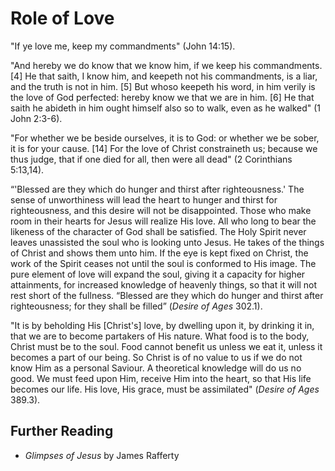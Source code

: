 # Role of Love

"If ye love me, keep my commandments" (John 14:15).

"And hereby we do know that we know him, if we keep his commandments. [4] He that saith, I know him, and keepeth not his commandments, is a liar, and the truth is not in him. [5] But whoso keepeth his word, in him verily is the love of God perfected: hereby know we that we are in him. [6] He that saith he abideth in him ought himself also so to walk, even as he walked" (1 John 2:3-6).

"For whether we be beside ourselves, it is to God: or whether we be sober, it is for your cause. [14] For the love of Christ constraineth us; because we thus judge, that if one died for all, then were all dead" (2 Corinthians 5:13,14).

“'Blessed are they which do hunger and thirst after righteousness.' The sense of unworthiness will lead the heart to hunger and thirst for righteousness, and this desire will not be disappointed. Those who make room in their hearts for Jesus will realize His love. All who long to bear the likeness of the character of God shall be satisfied. The Holy Spirit never leaves unassisted the soul who is looking unto Jesus. He takes of the things of Christ and shows them unto him. If the eye is kept fixed on Christ, the work of the Spirit ceases not until the soul is conformed to His image. The pure element of love will expand the soul, giving it a capacity for higher attainments, for increased knowledge of heavenly things, so that it will not rest short of the fullness. “Blessed are they which do hunger and thirst after righteousness; for they shall be filled” (*Desire of Ages* 302.1).

"It is by beholding His [Christ's] love, by dwelling upon it, by drinking it in, that we are to become partakers of His nature. What food is to the body, Christ must be to the soul. Food cannot benefit us unless we eat it, unless it becomes a part of our being. So Christ is of no value to us if we do not know Him as a personal Saviour. A theoretical knowledge will do us no good. We must feed upon Him, receive Him into the heart, so that His life becomes our life. His love, His grace, must be assimilated" (*Desire of Ages* 389.3).

## Further Reading

- *Glimpses of Jesus* by James Rafferty
